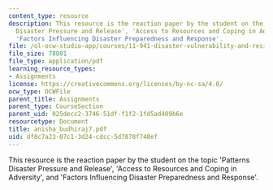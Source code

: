 ```yaml
---
content_type: resource
description: This resource is the reaction paper by the student on the topic 'Patterns
  Disaster Pressure and Release', 'Access to Resources and Coping in Adversity', and
  'Factors Influencing Disaster Preparedness and Response'.
file: /ol-ocw-studio-app/courses/11-941-disaster-vulnerability-and-resilience-spring-2005/df8c7a2307c13d24cdcc5d7878f748ef_anisha_budhiraj7.pdf
file_size: 78801
file_type: application/pdf
learning_resource_types:
- Assignments
license: https://creativecommons.org/licenses/by-nc-sa/4.0/
ocw_type: OCWFile
parent_title: Assignments
parent_type: CourseSection
parent_uid: 025decc2-3746-51df-f1f2-1fd5ad489b6e
resourcetype: Document
title: anisha_budhiraj7.pdf
uid: df8c7a23-07c1-3d24-cdcc-5d7878f748ef
---
```

This resource is the reaction paper by the student on the topic 'Patterns Disaster Pressure and Release', 'Access to Resources and Coping in Adversity', and 'Factors Influencing Disaster Preparedness and Response'.